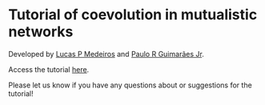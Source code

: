 # Tutorial of coevolution in mutualistic networks
Developed by [Lucas P Medeiros](https://lucaspdmedeiros.com) and [Paulo R Guimarães Jr](http://www.guimaraes.bio.br/).

Access the tutorial [here](https://lucaspdmedeiros.github.io/coevo_mut_net_tutorial/tutorial.html).

Please let us know if you have any questions about or suggestions for the tutorial!
